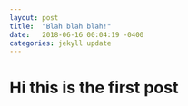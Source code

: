 ```yaml
---
layout: post
title:  "Blah blah blah!"
date:   2018-06-16 00:04:19 -0400
categories: jekyll update
---
```




<h1>Hi this is the first post</h1>
